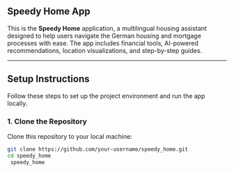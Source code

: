 ## Speedy Home App

This is the **Speedy Home** application, a multilingual housing assistant designed to help users navigate the German housing and mortgage processes with ease. The app includes financial tools, AI-powered recommendations, location visualizations, and step-by-step guides.

---

## Setup Instructions

Follow these steps to set up the project environment and run the app locally.

### 1. Clone the Repository
Clone this repository to your local machine:
```bash
git clone https://github.com/your-username/speedy_home.git
cd speedy_home
 speedy_home
